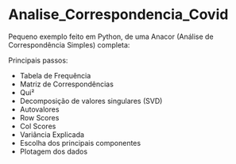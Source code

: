 # Analise_Correspondencia_Covid

Pequeno exemplo feito em Python, de uma Anacor (Análise de Correspondência Simples) completa:

Principais passos:
* Tabela de Frequência
* Matriz de Correspondências
* Qui²
* Decomposição de valores singulares (SVD)
* Autovalores
* Row Scores
* Col Scores
* Variância Explicada
* Escolha dos principais componentes
* Plotagem dos dados
